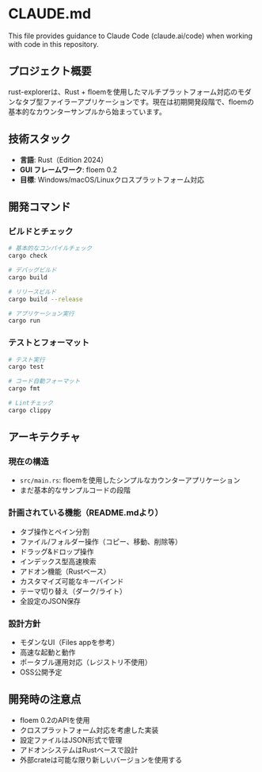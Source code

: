 # CLAUDE.md

This file provides guidance to Claude Code (claude.ai/code) when working with code in this repository.

## プロジェクト概要

rust-explorerは、Rust + floemを使用したマルチプラットフォーム対応のモダンなタブ型ファイラーアプリケーションです。現在は初期開発段階で、floemの基本的なカウンターサンプルから始まっています。

## 技術スタック

- **言語**: Rust（Edition 2024）
- **GUI フレームワーク**: floem 0.2
- **目標**: Windows/macOS/Linuxクロスプラットフォーム対応

## 開発コマンド

### ビルドとチェック

```bash
# 基本的なコンパイルチェック
cargo check

# デバッグビルド
cargo build

# リリースビルド
cargo build --release

# アプリケーション実行
cargo run
```

### テストとフォーマット

```bash
# テスト実行
cargo test

# コード自動フォーマット
cargo fmt

# Lintチェック
cargo clippy
```

## アーキテクチャ

### 現在の構造

- `src/main.rs`: floemを使用したシンプルなカウンターアプリケーション
- まだ基本的なサンプルコードの段階

### 計画されている機能（README.mdより）

- タブ操作とペイン分割
- ファイル/フォルダー操作（コピー、移動、削除等）
- ドラッグ&ドロップ操作
- インデックス型高速検索
- アドオン機能（Rustベース）
- カスタマイズ可能なキーバインド
- テーマ切り替え（ダーク/ライト）
- 全設定のJSON保存

### 設計方針

- モダンなUI（Files appを参考）
- 高速な起動と動作
- ポータブル運用対応（レジストリ不使用）
- OSS公開予定

## 開発時の注意点

- floem 0.2のAPIを使用
- クロスプラットフォーム対応を考慮した実装
- 設定ファイルはJSON形式で管理
- アドオンシステムはRustベースで設計
- 外部crateは可能な限り新しいバージョンを使用する
